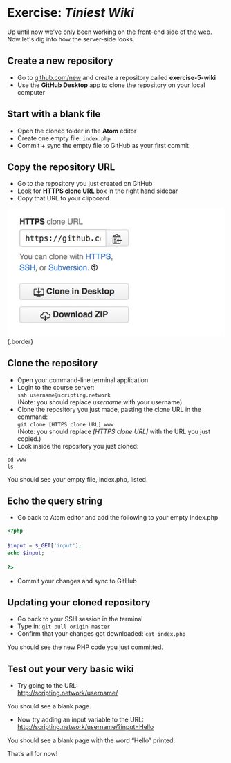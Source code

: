 # Exercise: *Tiniest Wiki*

Up until now we've only been working on the front-end side of the web. Now let's dig into how the server-side looks.

## Create a new repository

* Go to [github.com/new](https://github.com/new) and create a repository called __exercise-5-wiki__
* Use the __GitHub Desktop__ app to clone the repository on your local computer

## Start with a blank file

* Open the cloned folder in the __Atom__ editor
* Create one empty file: `index.php`
* Commit + sync the empty file to GitHub as your first commit

## Copy the repository URL

* Go to the repository you just created on GitHub
* Look for __HTTPS clone URL__ box in the right hand sidebar
* Copy that URL to your clipboard

![Clone URL](images/clone-url.jpg){.border}

## Clone the repository

* Open your command-line terminal application
* Login to the course server:  
  `ssh username@scripting.network`  
  (Note: you should replace *username* with your username)
* Clone the repository you just made, pasting the clone URL in the command:  
  `git clone [HTTPS clone URL] www`  
  (Note: you should replace *[HTTPS clone URL]* with the URL you just copied.)
* Look inside the repository you just cloned:

```
cd www
ls
```

You should see your empty file, index.php, listed.

## Echo the query string

* Go back to Atom editor and add the following to your empty index.php

```php
<?php

$input = $_GET['input'];
echo $input;

?>
```

* Commit your changes and sync to GitHub

## Updating your cloned repository

* Go back to your SSH session in the terminal
* Type in: `git pull origin master`
* Confirm that your changes got downloaded: `cat index.php`

You should see the new PHP code you just committed.

## Test out your very basic wiki

* Try going to the URL:  
  http://scripting.network/username/

You should see a blank page.

* Now try adding an input variable to the URL:   
  http://scripting.network/username/?input=Hello

You should see a blank page with the word “Hello” printed.

That’s all for now!
